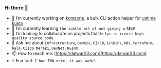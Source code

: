 ### Hi there 👋

<!--
**dalwar23/dalwar23** is a ✨ _special_ ✨ repository because its `README.md` (this file) appears on your GitHub profile.

Here are some ideas to get you started:

- 🔭 I’m currently working on ...
- 🌱 I’m currently learning ...
- 👯 I’m looking to collaborate on ...
- 🤔 I’m looking for help with ...
- 💬 Ask me about ...
- 📫 How to reach me: ...
- 😄 Pronouns: ...
- ⚡ Fun fact: ...
-->

- 🔭 I’m currently working on [kumaone](https://kumaone.rtfd.io), a bulk CLI action helper for [uptime kuma](https://github.com/louislam/uptime-kuma)
- 🌱 I’m currently learning `the subtle art of not giving a` **`f$%#`**
- 🍒 I’m looking to collaborate on projects that `helps to create high quality source code`
- 💬 Ask me about `Infrastructure`, `DevOps`, `CI/CD`, `Jenkins`, `K8s`, `terraform`, `helm`, `Cisco Meraki`, `DevNet`, `NGINX`
- 📫 How to reach me: [https://dalwar23.com](https://dalwar23.com)
- ⚡ Fun fact: `I had FUN once, it was awful`
